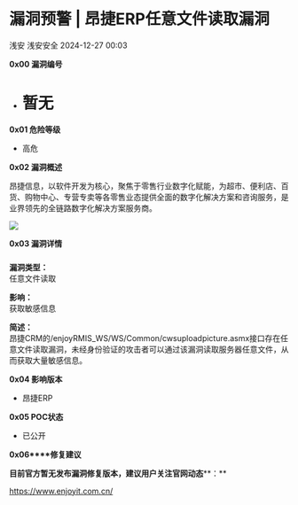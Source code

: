 #  漏洞预警 | 昂捷ERP任意文件读取漏洞   
浅安  浅安安全   2024-12-27 00:03  
  
**0x00 漏洞编号**  
- # 暂无  
  
**0x01 危险等级**  
- 高危  
  
**0x02 漏洞概述**  
  
昂捷信息，以软件开发为核心，聚焦于零售行业数字化赋能，为超市、便利店、百货、购物中心、专营专卖等各零售业态提供全面的数字化解决方案和咨询服务，是业界领先的全链路数字化解决方案服务商。  
  
![](https://mmbiz.qpic.cn/sz_mmbiz_png/7stTqD182SUkgWHnZO6mDZiaWyGJ899SSF1vXSJCXicyOeaKTfSO1RJ2XtbyYVqomlwmjafR40LMVo3pWPYKjJiaw/640?wx_fmt=png&from=appmsg "")  
  
**0x03 漏洞详情**  
###   
  
**漏洞类型：**  
任意文件读取  
  
**影响：**  
获取敏感信息  
  
**简述：**  
昂捷CRM的/enjoyRMIS_WS/WS/Common/cwsuploadpicture.asmx接口存在任意文件读取漏洞，未经身份验证的攻击者可以通过该漏洞读取服务器任意文件，从而获取大量敏感信息。  
  
**0x04 影响版本**  
- 昂捷ERP  
  
**0x05 POC状态**  
- 已公开  
  
**0x06****修复建议**  
  
**目前官方暂无发布漏洞修复版本，建议用户关注官网动态****：**  
  
https://www.enjoyit.com.cn/  
  
  
  

